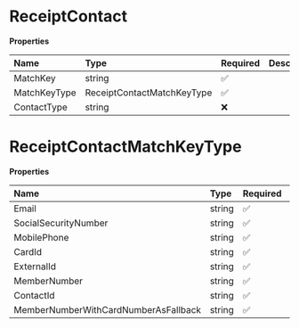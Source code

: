 # ReceiptContact

**Properties**

| Name         | Type                       | Required | Description |
| :----------- | :------------------------- | :------- | :---------- |
| MatchKey     | string                     | ✅       |             |
| MatchKeyType | ReceiptContactMatchKeyType | ✅       |             |
| ContactType  | string                     | ❌       |             |

# ReceiptContactMatchKeyType

**Properties**

| Name                                 | Type   | Required | Description                            |
| :----------------------------------- | :----- | :------- | :------------------------------------- |
| Email                                | string | ✅       | "Email"                                |
| SocialSecurityNumber                 | string | ✅       | "SocialSecurityNumber"                 |
| MobilePhone                          | string | ✅       | "MobilePhone"                          |
| CardId                               | string | ✅       | "CardId"                               |
| ExternalId                           | string | ✅       | "ExternalId"                           |
| MemberNumber                         | string | ✅       | "MemberNumber"                         |
| ContactId                            | string | ✅       | "ContactId"                            |
| MemberNumberWithCardNumberAsFallback | string | ✅       | "MemberNumberWithCardNumberAsFallback" |

<!-- This file was generated by liblab | https://liblab.com/ -->
